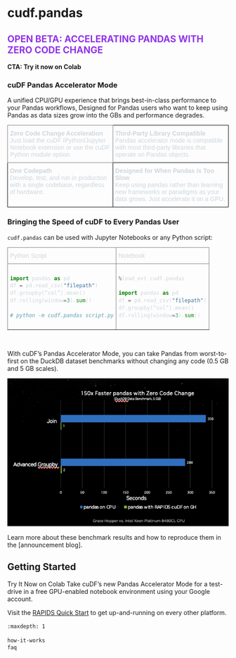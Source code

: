 # cudf.pandas

<h2 style="color: #9234eb;">OPEN BETA: ACCELERATING PANDAS WITH ZERO CODE CHANGE</h2>

**CTA: Try it now on Colab**

<h3>cuDF Pandas Accelerator Mode</h3>
A unified CPU/GPU experience that brings best-in-class performance to your
Pandas workflows,  Designed for Pandas users who want to keep using Pandas as
data sizes grow into the GBs and performance degrades.


<br/>
<style type="text/css">
.td {padding: 0 15px;}
.tg  {border-collapse:collapse;border-spacing:0;}
.tg td{border-color:black;border-style:solid;border-width:1px;font-family:Arial, sans-serif;font-size:14px;
  overflow:hidden;padding:10px 5px;word-break:normal;color:#CED6DD;}
.tg th{border-color:black;border-style:solid;border-width:1px;font-family:Arial, sans-serif;font-size:14px;
  font-weight:normal;overflow:hidden;padding:10px 5px;word-break:normal;color:#CED6DD;}
.tg .tg-0pky{border-color:inherit;text-align:left;vertical-align:top}
.tg .tg-0lax{text-align:left;vertical-align:top}
</style>
<table class="tg">
<thead>
  <tr>
    <th class="tg-0pky"><span style="font-weight:700;font-style:normal;text-decoration:none">Zero Code Change Acceleration</span><br><span style="font-weight:400;font-style:normal;text-decoration:none">Just load the cuDF IPython/Jupyter Notebook extension or use the cuDF Python module option.</span></th>
    <th class="tg-0lax"><span style="font-weight:700;font-style:normal;text-decoration:none">Third-Party Library Compatible</span><br><span style="font-weight:400;font-style:normal;text-decoration:none">Pandas accelerator mode is compatible with most third-party libraries that operate on Pandas objects.</span></th>
  </tr>
</thead>
<tbody>
  <tr>
    <td class="tg-0lax"><span style="font-weight:700;font-style:normal;text-decoration:none">One Codepath</span><br><span style="font-weight:400;font-style:normal;text-decoration:none">Develop, test, and run in production with a single codebase, regardless of hardware.</span></td>
    <td class="tg-0lax"><span style="font-weight:700;font-style:normal;text-decoration:none">Designed for When Pandas is Too Slow</span><br><span style="font-weight:400;font-style:normal;text-decoration:none">Keep using pandas rather than learning new frameworks or paradigms as your data grows. Just accelerate it on a GPU.</span></td>
  </tr>
</tbody>
</table>

<h3>Bringing the Speed of cuDF to Every Pandas User</h3>

``cudf.pandas`` can be used with Jupyter Notebooks or any Python script:


<table class="tg">
<thead>
  <tr>
    <th class="tg-0pky">Python Script</th>
    <th class="tg-0pky">Notebook</th>
  </tr>
</thead>
<tbody>
  <tr>
    <td class="tg-0pky">

```python
import pandas as pd
df = pd.read_csv("filepath")
df.groupby(“col”).mean()
df.rolling(window=3).sum()

# python -m cudf.pandas script.py
```


</td>
    <td class="tg-0pky">

```python
%load_ext cudf.pandas

import pandas as pd
df = pd.read_csv("filepath")
df.groupby(“col”).mean()
df.rolling(window=3).sum()
```

</td>
  </tr>
</tbody>
</table>

<br/>


With cuDF’s Pandas Accelerator Mode, you can take Pandas from worst-to-first on
the DuckDB dataset benchmarks without changing any code (0.5 GB and 5 GB
scales).


![duckb benchmark](../_static/cudf.pandas-duckdb.png)

Learn more about these benchmark results and how to reproduce them in the
[announcement blog].

## Getting Started


Try It Now on Colab
Take cuDF’s new Pandas Accelerator Mode for a test-drive in a free GPU-enabled
notebook environment using your Google account.

Visit the [RAPIDS Quick Start](https://rapids.ai/#quick-start) to get up-and-running on every other platform.


```{toctree}
:maxdepth: 1

how-it-works
faq
```
